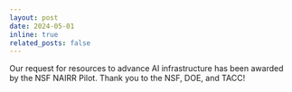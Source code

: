 ```yaml
---
layout: post
date: 2024-05-01
inline: true
related_posts: false
---
```


Our request for resources to advance AI infrastructure has been awarded by the NSF NAIRR Pilot. Thank you to the NSF, DOE, and TACC! 